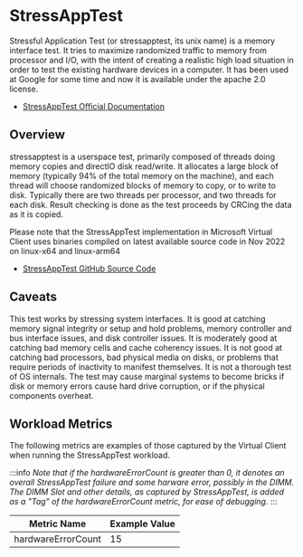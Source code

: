 # StressAppTest
Stressful Application Test (or stressapptest, its unix name) is a memory interface test.
It tries to maximize randomized traffic to memory from processor and I/O, with the intent of creating a realistic high load situation in order
to test the existing hardware devices in a computer. It has been used at Google for some time and now it is available under the apache 2.0 license.

* [StressAppTest Official Documentation](https://github.com/stressapptest/stressapptest/blob/master/README.md)

## Overview
stressapptest is a userspace test, primarily composed of threads doing memory copies and directIO disk read/write. It allocates a large block of
memory (typically 94% of the total memory on the machine), and each thread will choose randomized blocks of memory to copy, or to write to disk.
Typically there are two threads per processor, and two threads for each disk. Result checking is done as the test proceeds by CRCing the data as
it is copied.

Please note that the StressAppTest implementation in Microsoft Virtual Client uses binaries compiled on latest available source code in Nov 2022
on linux-x64 and linux-arm64

* [StressAppTest GitHub Source Code](https://github.com/stressapptest/stressapptest)

## Caveats

This test works by stressing system interfaces. It is good at catching memory signal integrity or setup and hold problems, memory controller and
bus interface issues, and disk controller issues. It is moderately good at catching bad memory cells and cache coherency issues. It is not good
at catching bad processors, bad physical media on disks, or problems that require periods of inactivity to manifest themselves. It is not a
thorough test of OS internals. The test may cause marginal systems to become bricks if disk or memory errors cause hard drive corruption, or
if the physical components overheat.

## Workload Metrics
The following metrics are examples of those captured by the Virtual Client when running the StressAppTest workload.

:::info
*Note that if the hardwareErrorCount is greater than 0, it denotes an overall StressAppTest failure and some harware error, possibly in the DIMM.
The DIMM Slot and other details, as captured by StressAppTest, is added as a "Tag" of the hardwareErrorCount metric, for ease of debugging.*
:::

| Metric Name  | Example Value |
|--------------|---------------|
| hardwareErrorCount | 15 |
